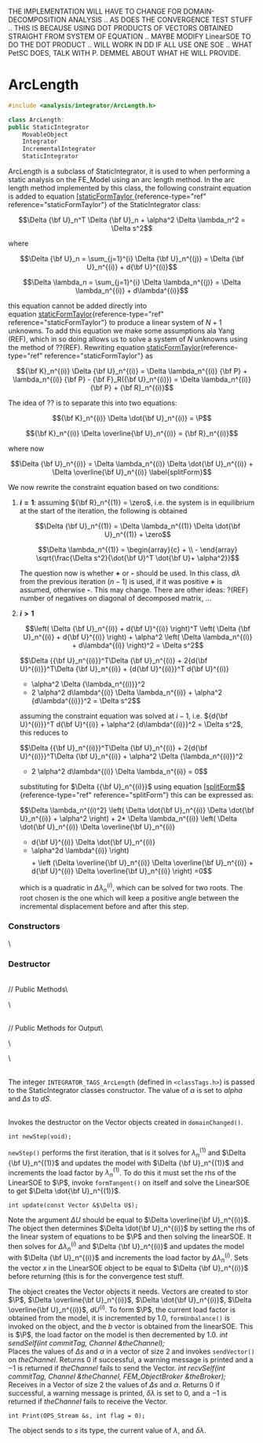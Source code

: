 THE IMPLEMENTATION WILL HAVE TO CHANGE FOR DOMAIN-DECOMPOSITION ANALYSIS
.. AS DOES THE CONVERGENCE TEST STUFF .. THIS IS BECAUSE USING DOT
PRODUCTS OF VECTORS OBTAINED STRAIGHT FROM SYSTEM OF EQUATION .. MAYBE
MODIFY LinearSOE TO DO THE DOT PRODUCT .. WILL WORK IN DD IF ALL USE ONE
SOE .. WHAT PetSC DOES, TALK WITH P. DEMMEL ABOUT WHAT HE WILL PROVIDE.

# ArcLength 

```cpp
#include <analysis/integrator/ArcLength.h>

class ArcLength: 
public StaticIntegrator
    MovableObject
    Integrator
    IncrementalIntegrator
    StaticIntegrator
```


ArcLength is a subclass of StaticIntegrator, it is used to when
performing a static analysis on the FE_Model using an arc length method.
In the arc length method implemented by this class, the following
constraint equation is added to
equation [\[staticFormTaylor
](#staticFormTaylor){reference-type="ref"
reference="staticFormTaylor"} of the StaticIntegrator class:

$$\Delta {\bf U}_n^T \Delta {\bf U}_n  + \alpha^2 \Delta \lambda_n^2  = \Delta s^2$$

where

$$\Delta {\bf U}_n = \sum_{j=1}^{i} \Delta {\bf U}_n^{(j)} = \Delta {\bf U}_n^{(i)} +
d{\bf U}^{(i)}$$

$$\Delta \lambda_n = \sum_{j=1}^{i} \Delta \lambda_n^{(j)} = \Delta \lambda_n^{(i)} +
d\lambda^{(i)}$$

this equation cannot be added directly into
equation [staticFormTaylor](#staticFormTaylor){reference-type="ref"
reference="staticFormTaylor"} to produce a linear system of $N+1$
unknowns. To add this equation we make some assumptions ala Yang (REF),
which in so doing allows us to solve a system of $N$ unknowns using the
method of ??(REF). Rewriting
equation [staticFormTaylor](#staticFormTaylor){reference-type="ref"
reference="staticFormTaylor"} as

$${\bf K}_n^{(i)} \Delta {\bf U}_n^{(i)} = \Delta \lambda_n^{(i)} {\bf P} +
\lambda_n^{(i)} {\bf P} - {\bf F}_R({\bf U}_n^{(i)}) = \Delta \lambda_n^{(i)} {\bf P} + {\bf R}_n^{(i)}$$

The idea of ?? is to separate this into two equations:

$${\bf K}_n^{(i)} \Delta \dot{\bf U}_n^{(i)} = \P$$

$${\bf K}_n^{(i)} \Delta \overline{\bf U}_n^{(i)} = {\bf R}_n^{(i)}$$

where now

$$\Delta {\bf U}_n^{(i)} = \Delta \lambda_n^{(i)} \Delta \dot{\bf U}_n^{(i)} + \Delta \overline{\bf U}_n^{(i)}  
\label{splitForm}$$

We now rewrite the constraint equation based on two conditions:

1.  **$i = 1$**: assuming ${\bf R}_n^{(1)} = \zero$, i.e. the system is in
    equilibrium at the start of the iteration, the following is obtained

    $$\Delta {\bf U}_n^{(1)} = \Delta \lambda_n^{(1)} \Delta \dot{\bf U}_n^{(1)} + \zero$$

    $$\Delta \lambda_n^{(1)} = \begin{array}{c} + \\ - \end{array}
    \sqrt{\frac{\Delta s^2}{\dot{\bf U}^T \dot{\bf U}+ \alpha^2}}$$

    The question now is whether **+** or **-** should be used. In this
    class, $d \lambda$ from the previous iteration $(n-1)$ is used, if
    it was positive **+** is assumed, otherwise **-**. This may change.
    There are other ideas: ?(REF) number of negatives on diagonal of
    decomposed matrix, \...

2.  **$i > 1$**

    $$\left( \Delta {\bf U}_n^{(i)} + d{\bf U}^{(i)} \right)^T \left( \Delta {\bf U}_n^{(i)} +
    d{\bf U}^{(i)} \right) + \alpha^2 \left( \Delta \lambda_n^{(i)} + d\lambda^{(i)}
    \right)^2 = \Delta s^2$$

    $$\Delta {{\bf U}_n^{(i)}}^T\Delta {\bf U}_n^{(i)} + 2{d{\bf U}^{(i)}}^T\Delta {\bf U}_n^{(i)} + {d{\bf U}^{(i)}}^T d{\bf U}^{(i)}
    + \alpha^2 \Delta {\lambda_n^{(i)}}^2
    + 2 \alpha^2 d\lambda^{(i)} \Delta \lambda_n^{(i)} + \alpha^2 {d\lambda^{(i)}}^2
    = \Delta s^2$$

    assuming the constraint equation was solved at $i-1$, i.e.
    ${d{\bf U}^{(i)}}^T d{\bf U}^{(i)} + \alpha^2 {d\lambda^{(i)}}^2 = \Delta s^2$,
    this reduces to

    $$\Delta {{\bf U}_n^{(i)}}^T\Delta {\bf U}_n^{(i)} + 2{d{\bf U}^{(i)}}^T\Delta {\bf U}_n^{(i)} + 
    \alpha^2 \Delta {\lambda_n^{(i)}}^2
    + 2 \alpha^2 d\lambda^{(i)} \Delta \lambda_n^{(i)} 
    = 0$$

    substituting for $\Delta {{\bf U}_n^{(i)}}$ using
    equation [\[splitForm$$
](#splitForm){reference-type="ref"
    reference="splitForm"} this can be expressed as:

    $$\Delta \lambda_n^{(i)^2} \left( \Delta \dot{\bf U}_n^{(i)} \Delta \dot{\bf U}_n^{(i)} +
    \alpha^2 \right) +
    2* \Delta \lambda_n^{(i)} \left( \Delta \dot{\bf U}_n^{(i)} \Delta \overline{\bf U}_n^{(i)}
    + d{\bf U}^{(i)} \Delta \dot{\bf U}_n^{(i)} 
    + \alpha^2d \lambda^{(i)} \right)$$
    $$+ \left (\Delta \overline{\bf U}_n^{(i)} \Delta \overline{\bf U}_n^{(i)} + d{\bf U}^{(i)} \Delta
    \overline{\bf U}_n^{(i)}
    \right) =0$$

    which is a quadratic in $\Delta \lambda_n^{(i)}$, which can be
    solved for two roots. The root chosen is the one which will keep a
    positive angle between the incremental displacement before and after
    this step.


### Constructors

\
### Destructor

\
// Public Methods\

\

\
// Public Methods for Output\

\

\

\
The integer `INTEGRATOR_TAGS_ArcLength` (defined in  `<classTags.h>`) is
passed to the StaticIntegrator classes constructor. The value of
$\alpha$ is set to *alpha* and $\Delta s$ to *dS*.

\
Invokes the destructor on the Vector objects created in
`domainChanged()`.


```{.cpp}
int newStep(void);
```

`newStep()` performs the first iteration, that is it solves for
$\lambda_n^{(1)}$ and $\Delta {\bf U}_n^{(1)}$ and updates the model with
$\Delta {\bf U}_n^{(1)}$ and increments the load factor by $\lambda_n^{(1)}$.
To do this it must set the rhs of the LinearSOE to $\P$, invoke
`formTangent()` on itself and solve the LinearSOE to get
$\Delta \dot{\bf U}_n^{(1)}$.

```{.cpp}
int update(const Vector &$\Delta U$);
```

Note the argument $\Delta U$ should be equal to
$\Delta \overline{\bf U}_n^{(i)}$. The object then determines
$\Delta \dot{\bf U}_n^{(i)}$ by setting the rhs of the linear system of
equations to be $\P$ and then solving the linearSOE. It then solves for
$\Delta \lambda_n^{(i)}$ and $\Delta {\bf U}_n^{(i)}$ and updates the model
with $\Delta {\bf U}_n^{(i)}$ and increments the load factor by $\Delta
\lambda_n^{(i)}$. Sets the vector $x$ in the LinearSOE object to be
equal to $\Delta {\bf U}_n^{(i)}$ before returning (this is for the
convergence test stuff.

The object creates the Vector objects it needs. Vectors are created to
stor $\P$, $\Delta \overline{\bf U}_n^{(i)}$,
$\Delta \dot{\bf U}_n^{(i)}$, $\Delta
\overline{\bf U}_n^{(i)}$, $dU^{(i)}$. To form $\P$, the current load
factor is obtained from the model, it is incremented by $1.0$,
`formUnbalance()` is invoked on the object, and the $b$ vector is
obtained from the linearSOE. This is $\P$, the load factor on the model
is then decremented by $1.0$.
*int sendSelf(int commitTag, Channel &theChannel);* \
Places the values of $\Delta s$ and $\alpha$ in a vector of size $2$ and
invokes `sendVector()` on *theChannel*. Returns $0$ if successful, a
warning message is printed and a $-1$ is returned if *theChannel* fails
to send the Vector.
*int recvSelf(int commitTag, Channel &theChannel, FEM_ObjectBroker
&theBroker);* \
Receives in a Vector of size 2 the values of $\Delta s$ and $\alpha$.
Returns $0$ if successful, a warning message is printed, $\delta
\lambda$ is set to $0$, and a $-1$ is returned if *theChannel* fails to
receive the Vector.

```{.cpp}
int Print(OPS_Stream &s, int flag = 0);
```

The object sends to $s$ its type, the current value of $\lambda$, and
$\delta \lambda$.

